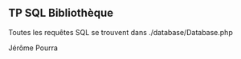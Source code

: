 ## TP SQL Bibliothèque

Toutes les requêtes SQL se trouvent dans ./database/Database.php

Jérôme Pourra